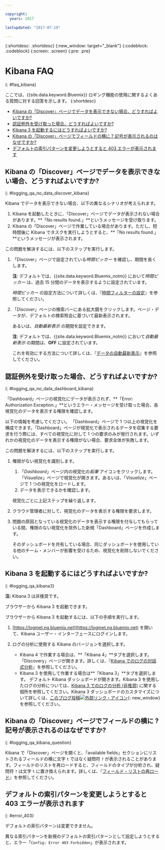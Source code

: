 ```yaml
---

copyright:
  years: 2017

lastupdated: "2017-07-19"

---
```



{:shortdesc: .shortdesc}
{:new_window: target="_blank"}
{:codeblock: .codeblock}
{:screen: .screen}
{:pre: .pre}


# Kibana FAQ
{: #faq_kibana}

ここでは、{{site.data.keyword.Bluemix}} ロギング機能の使用に関するよくある質問に対する回答を示します。
{:shortdesc}

* [Kibana の「Discover」ページでデータを表示できない場合、どうすればよいですか?](/docs/services/CloudLogAnalysis/qa/faq_kibana.html##logging_qa_no_data_discover_kibana)
* [認証例外を受け取った場合、どうすればよいですか?](/docs/services/CloudLogAnalysis/qa/faq_kibana.html##logging_qa_no_data_dashboard_kibana)
* [Kibana 3 を起動するにはどうすればよいですか?](/docs/services/CloudLogAnalysis/qa/faq_kibana.html##logging_qa_kibana3)
* [Kibana の「Discover」ページでフィールドの横に ? 記号が表示されるのはなぜですか?](/docs/services/CloudLogAnalysis/qa/faq_kibana.html##logging_qa_kibana_question)
* [デフォルトの索引パターンを変更しようとすると 403 エラーが表示されます](/docs/services/CloudLogAnalysis/qa/faq_kibana.html#error_403)

## Kibana の「Discover」ページでデータを表示できない場合、どうすればよいですか?
{: #logging_qa_no_data_discover_kibana}

Kibana でデータを表示できない場合、以下の異なるシナリオが考えられます。

1. Kibana を起動したときに、「Discover」ページでデータが表示されない場合があります。**「No results found.」**というメッセージを受け取ります。 
2. Kibana の「Discover」ページで作業している場合があります。ただし、短時間後に Kibana でタスクを実行しようとすると、**「No results found.」**というメッセージが表示されます。

この問題を解決するには、以下のステップを実行します。

1. 「Discover」ページで設定されている*時間ピッカー* を確認し、期間を長くします。 

    **注**: デフォルトでは、{{site.data.keyword.Bluemix_notm}} において*時間ピッカー* は、過去 15 分間のデータを表示するように設定されています。

    *時間ピッカー* の設定方法について詳しくは、『[時間フィルターの設定](/docs/services/CloudLogAnalysis/kibana/filter_logs.html#set_time_filter)』を参照してください。
       
2. 「*Discover*」ページの検索バーにある拡大鏡をクリックします。ページ・データが、デフォルトの検索照会に基づいて最新表示されます。

    あるいは、*自動最新表示* の期間を設定できます。

    **注**: デフォルトでは、{{site.data.keyword.Bluemix_notm}} において*自動最新表示* の期間は、**OFF** に設定されています。
    
    これを有効にする方法について詳しくは、『[データの自動最新表示](/docs/services/CloudLogAnalysis/kibana/analize_logs_interactively.html#discover_view_refresh_interval)』を参照してください。



## 認証例外を受け取った場合、どうすればよいですか?
{: #logging_qa_no_data_dashboard_kibana}

「Dashboard」ページの視覚化にデータが表示されず、**「Error: Authorization Exception.」**というエラー・メッセージを受け取った場合、各視覚化のデータを表示する権限を確認します。

以下の情報を考慮してください。
「Dashboard」ページで 1 つ以上の視覚化を構成できます。「Dashboard」ページが視覚化で表示されるデータを収集する要求を行う際には、すべての視覚化に対して 1 つの要求のみが発行されます。いずれかの視覚化のデータを表示する権限がない場合、要求全体が失敗します。

この問題を解決するには、以下のステップを実行します。

1. 権限がない視覚化を識別します。

    1. 「*Dashboard*」ページ内の視覚化の*鉛筆* アイコンをクリックします。「*Visualize*」ページで視覚化が開きます。あるいは、「*Visualize*」ページで 1 つの視覚化をロードします。 
    2. データを表示できるかを確認します。
    
    視覚化ごとに上記ステップを繰り返します。

2. クラウド管理者に対して、視覚化のデータを表示する権限を要求します。

3. 問題の原因となっている視覚化のデータを表示する権限を付与してもらっている間、権限のない視覚化を除外した新規「Dashboard」ページを作成します。 

    そのダッシュボードを共有している場合、同じダッシュボードを使用している他のチーム・メンバーが影響を受けるため、視覚化を削除しないでください。

## Kibana 3 を起動するにはどうすればよいですか?
{: #logging_qa_kibana3}

**注:** Kibana 3 は非推奨です。

ブラウザーから Kibana 3 を起動できます。

ブラウザーから Kibana 3 を起動するには、以下の手順を実行します。

1. [https://logmet.ng.bluemix.net](https://logmet.ng.bluemix.net) を開いて、Kibana ユーザー・インターフェースにログインします。
    
2. ログの分析に使用する Kibana のバージョンを選択します。
    * Kibana 4 で作業する場合は、**「Kibana 4」**タブを選択します。「Discovery」ページが開きます。詳しくは、『[Kibana でのログの対話式分析](/docs/services/CloudLogAnalysis/qa/faq_kibana.html#logging_kibana_analize_logs_interactively.html#kibana_analize_logs_interactively)』を参照してください。
    * Kibana 3 を使用して作業する場合は**「Kibana 3」**タブを選択します。 デフォルト Kibana ダッシュボードが開きます。Kibana 3 を使用したログの分析については、[Kibana 3 でのログの分析 (非推奨)](docs/monitor_log/kibana3/logging_view_kibana3.html#analyzing_logs_Kibana3) に関する個所を参照してください。Kibana 3 ダッシュボードのカスタマイズについて詳しくは、[このブログ投稿![外部リンク・アイコン](../../../icons/launch-glyph.svg "外部リンク・アイコン")](https://www.ibm.com/blogs/bluemix/2015/09/creating-custom-kibana-dashboard-in-bluemix/ "外部リンク・アイコン"){: new_window}を参照してください。
     

## Kibana の「Discover」ページでフィールドの横に ? 記号が表示されるのはなぜですか?
{: #logging_qa_kibana_question}

Kibana で「Discover」ページを開くと、「available fields」セクションにリストされるフィールドの横に文字 `t` ではなく疑問符 `?` が表示されることがあります。フィールドのリストを再ロードすると、フィールドのタイプが分析され、疑問符 `?` は文字 `t` に置き換えられます。詳しくは、『[フィールド・リストの再ロード](/docs/services/CloudLogAnalysis/kibana/analize_logs_interactively.html#discover_view_reload_fields)』を参照してください。


## デフォルトの索引パターンを変更しようとすると 403 エラーが表示されます
{: #error_403}

デフォルトの索引パターンは変更できません。 

異なる索引パターンを新規のデフォルトの索引パターンとして設定しようとすると、エラー「`Config: Error 403 Forbidden`」が表示されます。


